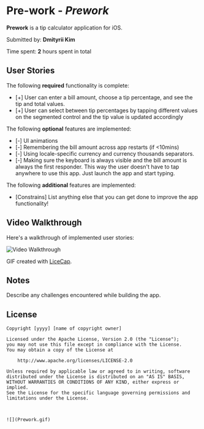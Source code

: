 # Pre-work - *Prework*

**Prework** is a tip calculator application for iOS.

Submitted by: **Dmityrii Kim**

Time spent: **2** hours spent in total

## User Stories

The following **required** functionality is complete:

* [+] User can enter a bill amount, choose a tip percentage, and see the tip and total values.
* [+] User can select between tip percentages by tapping different values on the segmented control and the tip value is updated accordingly

The following **optional** features are implemented:

* [-] UI animations
* [-] Remembering the bill amount across app restarts (if <10mins)
* [-] Using locale-specific currency and currency thousands separators.
* [-] Making sure the keyboard is always visible and the bill amount is always the first responder. This way the user doesn't have to tap anywhere to use this app. Just launch the app and start typing.

The following **additional** features are implemented:

- [Constrains] List anything else that you can get done to improve the app functionality!

## Video Walkthrough

Here's a walkthrough of implemented user stories:

<img src='http://i.imgur.com/link/to/your/gif/file.gif' title='Video Walkthrough' width='' alt='Video Walkthrough' />

GIF created with [LiceCap](http://www.cockos.com/licecap/).

## Notes

Describe any challenges encountered while building the app.

## License

    Copyright [yyyy] [name of copyright owner]

    Licensed under the Apache License, Version 2.0 (the "License");
    you may not use this file except in compliance with the License.
    You may obtain a copy of the License at

        http://www.apache.org/licenses/LICENSE-2.0

    Unless required by applicable law or agreed to in writing, software
    distributed under the License is distributed on an "AS IS" BASIS,
    WITHOUT WARRANTIES OR CONDITIONS OF ANY KIND, either express or implied.
    See the License for the specific language governing permissions and
    limitations under the License.
    
  
    
    ![](Prework.gif)
    
  
    



